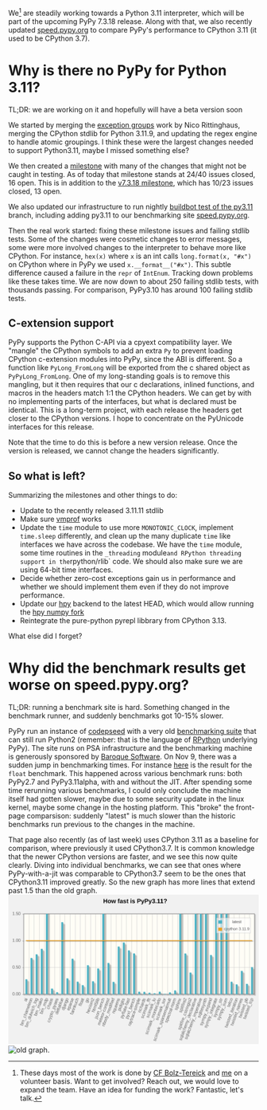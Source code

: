 <!--
.. title: Towards PyPy3.11 - an update
.. slug: towards-pypy311-an-update
.. date: 2024-12-26 13:29:11 UTC
.. tags: release
.. category: 
.. link: 
.. description: 
.. type: text
.. author: mattip
-->

We[^0] are steadily working towards a Python 3.11 interpreter, which will be part
of the upcoming PyPy 7.3.18 release. Along with that, we also recently updated 
[speed.pypy.org](https://speed.pypy.org) to compare PyPy's performance to CPython
3.11 (it used to be CPython 3.7). 
<!-- TEASER_END -->
# Why is there no PyPy for Python 3.11?
TL;DR: we are working on it and hopefully will have a beta version soon

We started by merging the [exception groups](https://peps.python.org/pep-0654/)
work by Nico Rittinghaus, merging the CPython stdlib for Python 3.11.9, and
updating the regex engine to handle atomic groupings. I think these were the
largest changes needed to support Python3.11, maybe I missed something else?

We then created a [milestone](https://github.com/pypy/pypy/milestone/15) with
many of the changes that might not be caught in testing. As of today that
milestone stands at 24/40 issues closed, 16 open. This is in addition to the
[v7.3.18 milestone](https://github.com/pypy/pypy/milestone/22), which has 10/23
issues closed, 13 open.

We also updated our infrastructure to run nightly [buildbot test of the
py3.11](https://buildbot.pypy.org/summary?branch=py3.11) branch, including adding py3.11 to our benchmarking site [speed.pypy.org](https://speed.pypy.org/).

Then the real work started: fixing these milestone issues and failing stdlib
tests. Some of the changes were cosmetic changes to error messages, some were
more involved changes to the interpreter to behave more like CPython. For instance,
`hex(x)` where `x` is an int calls `long.format(x, "#x")` on CPython where in
PyPy we used `x.__format__("#x")`. This subtle difference caused a failure in
the `repr` of `IntEnum`. Tracking down problems like these takes time. We are
now down to about 250 failing stdlib tests, with thousands passing. For comparison, 
PyPy3.10 has around 100 failing stdlib tests.

## C-extension support
PyPy supports the Python C-API via a cpyext compatibility layer. We "mangle"
the CPython symbols to add an extra `Py` to prevent loading CPython c-extension
modules into PyPy, since the ABI is different. So a function like
`PyLong_FromLong` will be exported from the c shared object as
`PyPyLong_FromLong`. One of my long-standing goals is to remove this mangling,
but it then requires that our c declarations, inlined functions, and macros in
the headers match 1:1 the CPython headers. We can get by with no implementing
parts of the interfaces, but what is declared must be identical. This is a
long-term project, with each release the headers get closer to the CPython
versions. I hope to concentrate on the PyUnicode interfaces for this release.

Note that the time to do this is before a new version release. Once the version
is released, we cannot change the headers significantly.

## So what is left?
Summarizing the milestones and other things to do:
- Update to the recently released 3.11.11 stdlib
- Make sure [vmprof](https://vmprof.readthedocs.io/en/latest/) works
- Update the `time` module to use more `MONOTONIC_CLOCK`, implement
  `time.sleep` differently, and clean up the many duplicate `time` like
  interfaces we have across the codebase. We have the `time` module, some time
  routines in the `_threading` module` and RPython threading support in the
  `rpython/rlib` code. We should also make sure we are using 64-bit time
  interfaces.
- Decide whether zero-cost exceptions gain us in performance and whether we
  should implement them even if they do not improve performance.
- Update our [hpy](http://hpyproject.org/) backend to the latest HEAD, which
  would allow running the [hpy numpy
  fork](https://github.com/hpyproject/numpy-hpy/tree/graal-team/hpy#readme)
- Reintegrate the pure-python pyrepl libbrary from CPython 3.13.

What else did I forget?

# Why did the benchmark results get worse on speed.pypy.org?
TL;DR: running a benchmark site is hard. Something changed in the benchmark
runner, and suddenly benchmarks got 10-15% slower.

PyPy run an instance of
[codepseed](https://github.com/python/codespeed/tree/speed.pypy.org) with a
very old [benchmarking suite](https://foss.heptapod.net/pypy/benchmarks)
that can still run Python2 (remember: that is the language of
[RPython](https://rpython.readthedocs.io/en/latest/) underlying PyPy). The site
runs on PSA infrastructure and the benchmarking machine is generously sponsored
by [Baroque Software](https://baroquesoftware.com/). On Nov 9, there was a
sudden jump in benchmarking times. For instance
[here](https://speed.pypy.org/timeline/#/?exe=21,8&base=10+2622&ben=float&revs=50&equid=off&quarts=on&extr=on&env=3)
is the result for the `float` benchmark. This happened across various benchmark
runs: both PyPy2.7 and PyPy3.11alpha, with and without the JIT. After spending
some time rerunning various benchmarks, I could only conclude the machine
itself had gotten slower, maybe due to some security update in the linux
kernel, maybe some change in the hosting platform. This "broke" the front-page
comparsison: suddenly "latest" is much slower than the historic benchmarks run
previous to the changes in the machine.

That page also recently (as of last week) uses CPython 3.11 as a baseline for
comparison, where previously it used CPython3.7. It is common knowledge that
the newer CPython versions are faster, and we see this now quite clearly.
Diving into individual benchmarks, we can see that ones where PyPy-with-a-jit
was comparable to CPython3.7 seem to be the ones that CPython3.11 improved
greatly. So the new graph has more lines that extend past 1.5 than the old
graph. ![new graph](/images/2024-12-new-graph.png) ![old
graph](/images/2024-12-old-graph.png).


[^0]: These days most of the work is done by [CF
    Bolz-Tereick](https://cfbolz.de/) and [me](https://github.com/mattip) on a
volunteer basis. Want to get involved? Reach out, we would love to expand the
team. Have an idea for funding the work? Fantastic, let's talk.
